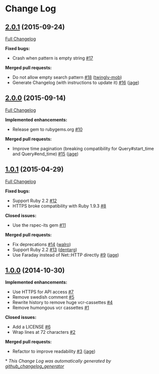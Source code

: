 # Change Log

## [2.0.1](https://github.com/twingly/twingly-analytics-api-ruby/tree/2.0.1) (2015-09-24)
[Full Changelog](https://github.com/twingly/twingly-analytics-api-ruby/compare/2.0.0...2.0.1)

**Fixed bugs:**

- Crash when pattern is empty string [\#17](https://github.com/twingly/twingly-analytics-api-ruby/issues/17)

**Merged pull requests:**

- Do not allow empty search pattern [\#18](https://github.com/twingly/twingly-analytics-api-ruby/pull/18) ([twingly-mob](https://github.com/twingly-mob))
- Generate Changelog \(with instructions to update it\) [\#16](https://github.com/twingly/twingly-analytics-api-ruby/pull/16) ([jage](https://github.com/jage))

## [2.0.0](https://github.com/twingly/twingly-analytics-api-ruby/tree/2.0.0) (2015-09-14)
[Full Changelog](https://github.com/twingly/twingly-analytics-api-ruby/compare/1.0.1...2.0.0)

**Implemented enhancements:**

- Release gem to rubygems.org [\#10](https://github.com/twingly/twingly-analytics-api-ruby/issues/10)

**Merged pull requests:**

- Improve time pagination \(breaking compatibility for Query\#start\_time and Query\#end\_time\) [\#15](https://github.com/twingly/twingly-analytics-api-ruby/pull/15) ([jage](https://github.com/jage))

## [1.0.1](https://github.com/twingly/twingly-analytics-api-ruby/tree/1.0.1) (2015-04-29)
[Full Changelog](https://github.com/twingly/twingly-analytics-api-ruby/compare/1.0.0...1.0.1)

**Fixed bugs:**

- Support Ruby 2.2 [\#12](https://github.com/twingly/twingly-analytics-api-ruby/issues/12)
- HTTPS broke compatibility with Ruby 1.9.3 [\#8](https://github.com/twingly/twingly-analytics-api-ruby/issues/8)

**Closed issues:**

- Use the rspec-its gem [\#11](https://github.com/twingly/twingly-analytics-api-ruby/issues/11)

**Merged pull requests:**

- Fix deprecations [\#14](https://github.com/twingly/twingly-analytics-api-ruby/pull/14) ([walro](https://github.com/walro))
- Support Ruby 2.2 [\#13](https://github.com/twingly/twingly-analytics-api-ruby/pull/13) ([dentarg](https://github.com/dentarg))
- Use Faraday instead of Net::HTTP directly [\#9](https://github.com/twingly/twingly-analytics-api-ruby/pull/9) ([jage](https://github.com/jage))

## [1.0.0](https://github.com/twingly/twingly-analytics-api-ruby/tree/1.0.0) (2014-10-30)
**Implemented enhancements:**

- Use HTTPS for API access [\#7](https://github.com/twingly/twingly-analytics-api-ruby/issues/7)
- Remove swedish comment [\#5](https://github.com/twingly/twingly-analytics-api-ruby/issues/5)
- Rewrite history to remove huge vcr-cassettes [\#4](https://github.com/twingly/twingly-analytics-api-ruby/issues/4)
- Remove humongous vcr cassettes [\#1](https://github.com/twingly/twingly-analytics-api-ruby/issues/1)

**Closed issues:**

- Add a LICENSE [\#6](https://github.com/twingly/twingly-analytics-api-ruby/issues/6)
- Wrap lines at 72 characters [\#2](https://github.com/twingly/twingly-analytics-api-ruby/issues/2)

**Merged pull requests:**

- Refactor to improve readability [\#3](https://github.com/twingly/twingly-analytics-api-ruby/pull/3) ([jage](https://github.com/jage))



\* *This Change Log was automatically generated by [github_changelog_generator](https://github.com/skywinder/Github-Changelog-Generator)*